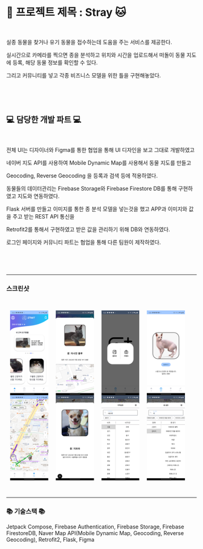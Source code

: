 # 🐶 프로젝트 제목 : Stray 🐱
&nbsp;

실종 동물을 찾거나 유기 동물을 접수하는데 도움을 주는 서비스를 제공한다.

실시간으로 카메라를 찍으면 종을 분석하고 위치와 시간을 업로드해서 떠돌이 동물 지도에 등록, 해당 동물 정보를 확인할 수 있다.

그리고 커뮤니티를 넣고 각종 비즈니스 모델을 위한 틀을 구현해놓았다.

&nbsp;

&nbsp;

## 💻 담당한 개발 파트 💻
&nbsp;

전체 UI는 디자이너와 Figma를 통한 협업을 통해 UI 디자인을 보고 그대로 개발하였고

네이버 지도 API를 사용하여 Mobile Dynamic Map를 사용해서 동물 지도를 만들고

Geocoding, Reverse Geocoding 을 등록과 검색 등에 적용하였다.

동물들의 데이터관리는 Firebase Storage와 Firebase Firestore DB를 통해 구현하였고 지도와 연동하였다.

Flask 서버를 만들고 이미지를 통한 종 분석 모델을 넣는것을 했고 APP과 이미지와 값을 주고 받는 REST API 통신을

Retrofit2를 통해서 구현하였고 받은 값을 관리하기 위해 DB와 연동하였다.

로그인 페이지와 커뮤니티 파트는 협업을 통해 다른 팀원이 제작하였다.

&nbsp;

&nbsp;
_____________________________________________________
### 스크린샷
   


&nbsp;
   
<div style="display: flex; flex-direction: row;">
    <img src="https://github.com/loyalflower0908/Strayy/blob/7b33d60d51a239d630c86ec4688d93f60d0ab12b/app%20screenshot/main.png" width="20%" height="20%" style="margin: 0 10px;">
    <img src="https://github.com/loyalflower0908/Strayy/blob/7b33d60d51a239d630c86ec4688d93f60d0ab12b/app%20screenshot/main%20animal.png" width="20%" height="20%" style="margin: 0 10px;">
    <img src="https://github.com/loyalflower0908/Strayy/blob/7b33d60d51a239d630c86ec4688d93f60d0ab12b/app%20screenshot/pic%20upload.png" width="20%" height="20%" style="margin: 0 10px;">
    <img src="https://github.com/loyalflower0908/Strayy/blob/7b33d60d51a239d630c86ec4688d93f60d0ab12b/app%20screenshot/pic%20analysis.png" width="20%" height="20%" style="margin: 0 10px;">
</div>

<div style="display: flex; flex-direction: row;">
    <img src="https://github.com/loyalflower0908/Strayy/blob/7b33d60d51a239d630c86ec4688d93f60d0ab12b/app%20screenshot/animal%20map.png" width="20%" height="20%" style="margin: 0 10px;">
    <img src="https://github.com/loyalflower0908/Strayy/blob/7b33d60d51a239d630c86ec4688d93f60d0ab12b/app%20screenshot/map%20animal%20info.png" width="20%" height="20%" style="margin: 0 10px;">
    <img src="https://github.com/loyalflower0908/Strayy/blob/7b33d60d51a239d630c86ec4688d93f60d0ab12b/app%20screenshot/location%20search.png" width="20%" height="20%" style="margin: 0 10px;">
    <img src="https://github.com/loyalflower0908/Strayy/blob/7b33d60d51a239d630c86ec4688d93f60d0ab12b/app%20screenshot/species%20search.png" width="20%" height="20%" style="margin: 0 10px;">
</div>

&nbsp;

_____________________________________________________
### 📚 기술스택 📚
Jetpack Compose, Firebase Authentication, Firebase Storage, Firebase FirestoreDB, Naver Map API(Mobile Dynamic Map, Geocoding, Reverse Geocoding), Retrofit2, Flask, Figma

&nbsp;
